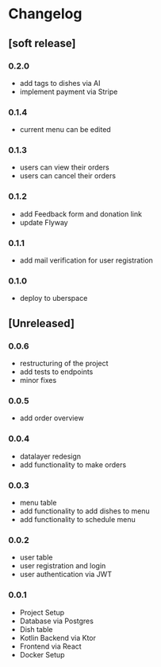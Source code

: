 # Changelog

## [soft release]

### 0.2.0

- add tags to dishes via AI
- implement payment via Stripe

### 0.1.4

- current menu can be edited

### 0.1.3

- users can view their orders
- users can cancel their orders

### 0.1.2

- add Feedback form and donation link
- update Flyway

### 0.1.1

- add mail verification for user registration

### 0.1.0

- deploy to uberspace

## [Unreleased]

### 0.0.6

- restructuring of the project
- add tests to endpoints
- minor fixes

### 0.0.5

- add order overview

### 0.0.4

- datalayer redesign
- add functionality to make orders

### 0.0.3

- menu table
- add functionality to add dishes to menu
- add functionality to schedule menu

### 0.0.2

- user table
- user registration and login
- user authentication via JWT

### 0.0.1

- Project Setup
- Database via Postgres
- Dish table
- Kotlin Backend via Ktor
- Frontend via React
- Docker Setup
